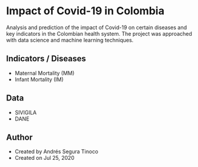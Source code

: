 # Impact of Covid-19 in Colombia
Analysis and prediction of the impact of Covid-19 on certain diseases and key indicators in the Colombian health system. The project was approached with data science and machine learning techniques.

## Indicators / Diseases
- Maternal Mortality (MM)
- Infant Mortality (IM)

## Data
- SIVIGILA
- DANE

## Author
- Created by Andrés Segura Tinoco
- Created on Jul 25, 2020
